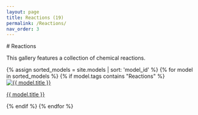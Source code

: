 ```yaml
---
layout: page  
title: Reactions (19)
permalink: /Reactions/  
nav_order: 3 
---
```


<link rel="stylesheet" href="{{ '/assets/css/gallery.css' | relative_url }}">
# Reactions

This gallery features a collection of chemical reactions.

<div class="gallery">
{% assign sorted_models = site.models | sort: 'model_id' %}
{% for model in sorted_models %} 
  {% if model.tags contains "Reactions" %}
    <div class="tile">
      <a href="{{ model.url | relative_url | append: '?tag=Reactions' }}">
        <img src="{{ '/models/thumbnails/' | append: model.image | relative_url }}" alt="{{ model.title }}" />
        <p>{{ model.title }}</p>
      </a>
    </div>
  {% endif %}
{% endfor %}
</div>
